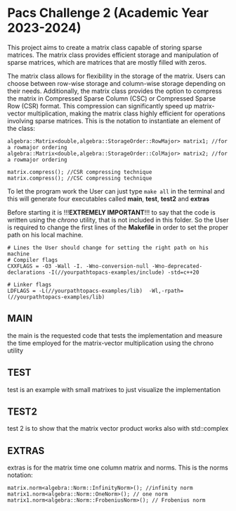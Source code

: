 # Pacs Challenge 2 (Academic Year 2023-2024)

This project aims to create a matrix class capable of storing sparse matrices. The matrix class provides efficient storage and manipulation of sparse matrices, which are matrices that are mostly filled with zeros.

The matrix class allows for flexibility in the storage of the matrix. Users can choose between row-wise storage and column-wise storage depending on their needs. Additionally, the matrix class provides the option to compress the matrix in Compressed Sparse Column (CSC) or Compressed Sparse Row (CSR) format. This compression can significantly speed up matrix-vector multiplication, making the matrix class highly efficient for operations involving sparse matrices. This is the notation to instantiate an element of the class:


```
algebra::Matrix<double,algebra::StorageOrder::RowMajor> matrix1; //for a rowmajor ordering
algebra::Matrix<double,algebra::StorageOrder::ColMajor> matrix2; //for a rowmajor ordering

matrix.compress(); //CSR compressing technique
matrix.compress(); //CSC compressing technique
```

To let the program work the User can just type `make all` in the terminal and this will generate four executables called **main**, **test**, **test2** and **extras**

Before starting it is !!!**EXTREMELY IMPORTANT**!!! to say that the code is written using the *chrono* utility, that is not included in this folder. So the User is required to change the first lines of the **Makefile** in order to set the proper path on his local machine.
```
# Lines the User should change for setting the right path on his machine 
# Compiler flags
CXXFLAGS = -O3 -Wall -I. -Wno-conversion-null -Wno-deprecated-declarations -I(//yourpathtopacs-examples/include) -std=c++20

# Linker flags
LDFLAGS = -L(//yourpathtopacs-examples/lib)  -Wl,-rpath=(//yourpathtopacs-examples/lib) 
```
## MAIN
the main is the requested code that tests the implementation and measure the time employed for the matrix-vector multiplication using the chrono utility
## TEST
test is an example with small matrixes to just visualize the implementation 
## TEST2
test 2 is to show that the matrix vector product works also with std::complex<T>
## EXTRAS
extras is for the matrix time one column matrix and norms. This is the norms notation:
```
matrix.norm<algebra::Norm::InfinityNorm>(); //infinity norm
matrix1.norm<algebra::Norm::OneNorm>(); // one norm
matrix1.norm<algebra::Norm::FrobeniusNorm>(); // Frobenius norm
```
